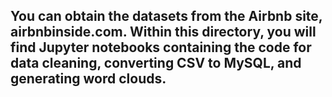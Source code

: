 ## You can obtain the datasets from the Airbnb site, airbnbinside.com. Within this directory, you will find Jupyter notebooks containing the code for data cleaning, converting CSV to MySQL, and generating word clouds.
